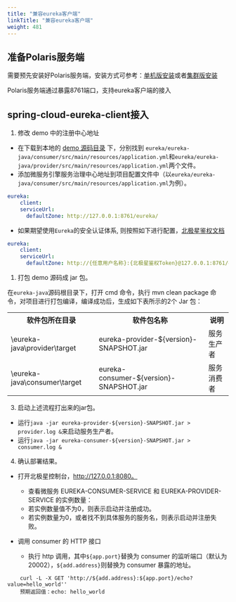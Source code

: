 ```yaml
---
title: "兼容eureka客户端"
linkTitle: "兼容eureka客户端"
weight: 481
---
```



## 准备Polaris服务端

需要预先安装好Polaris服务端，安装方式可参考：[单机版安装](https://polarismesh.cn/zh/doc/快速入门/安装服务端/安装单机版.html#单机版安装)或者[集群版安装](https://polarismesh.cn/zh/doc/快速入门/安装服务端/安装集群版.html#集群版安装)

Polaris服务端通过暴露8761端口，支持eureka客户端的接入

## spring-cloud-eureka-client接入

1. 修改 demo 中的注册中心地址

  - 在下载到本地的 [demo 源码目录](https://github.com/polarismesh/examples/tree/main/eureka/eureka-java) 下，分别找到
`eureka/eureka-java/consumer/src/main/resources/application.yml`和`eureka/eureka-java/provider/src/main/resources/application.yml`两个文件。
  - 添加微服务引擎服务治理中心地址到项目配置文件中（以`eureka/eureka-java/consumer/src/main/resources/application.yml`为例）。
```yaml
eureka:
    client:
    serviceUrl:
      defaultZone: http://127.0.0.1:8761/eureka/
```

  - 如果期望使用`Eureka`的安全认证体系, 则按照如下进行配置，[北极星鉴权文档](../%E9%89%B4%E6%9D%83%E6%8E%A7%E5%88%B6/%E6%A6%82%E8%BF%B0.md)
```yaml
eureka:
    client:
    serviceUrl:
      defaultZone: http://{任意用户名称}:{北极星鉴权Token}@127.0.0.1:8761/eureka/
```

1. 打包 demo 源码成 jar 包。

 在`eureka-java`源码根目录下，打开 cmd 命令，执行 mvn clean package 命令，对项目进行打包编译，编译成功后，生成如下表所示的2个 Jar 包：
<table>
<tr>
<th>软件包所在目录</th>
<th>软件包名称</th>
<th>说明</th>
</tr>
<tr>
<td>\eureka-java\provider\target</td>
<td>eureka-provider-${version}-SNAPSHOT.jar</td>
<td>服务生产者</td>
</tr>
<tr>
<td>\eureka-java\consumer\target</td>
<td>eureka-consumer-${version}-SNAPSHOT.jar</td>
<td>服务消费者</td>
</tr>
</table>

3. 启动上述流程打出来的jar包。

- 运行```java -jar eureka-provider-${version}-SNAPSHOT.jar > provider.log &```来启动服务生产者。
- 运行```java -jar eureka-consumer-${version}-SNAPSHOT.jar > consumer.log &```

4. 确认部署结果。

 - 打开北极星控制台，http://127.0.0.1:8080。
    - 查看微服务 EUREKA-CONSUMER-SERVICE 和 EUREKA-PROVIDER-SERVICE 的实例数量：
    - 若实例数量值不为0，则表示启动并注册成功。
    - 若实例数量为0，或者找不到具体服务的服务名，则表示启动并注册失败。

 - 调用 consumer 的 HTTP 接口
    - 执行 http 调用，其中`${app.port}`替换为 consumer 的监听端口（默认为20002），`${add.address}`则替换为 consumer 暴露的地址。
```shell
    curl -L -X GET 'http://${add.address}:${app.port}/echo?value=hello_world''
    预期返回值：echo: hello_world
```



